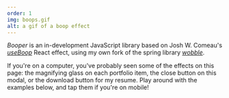 ```yaml
---
order: 1
img: boops.gif
alt: a gif of a boop effect
---
```


*Booper* is an in-development JavaScript library based on Josh W. Comeau's [*useBoop*](https://www.joshwcomeau.com/react/boop/) React effect, using my own fork of the spring library [*wobble*](https://github.com/tommy-mitchell/wobble).


If you're on a computer, you've probably seen some of the effects on this page: the magnifying glass on each portfolio item, the close button on this modal, or the download button for my resume. Play around with the examples below, and tap them if you're on mobile!

<span class="booper">
    <span><i class="fas fa-exclamation boop-scale-1.05"></i></span>
    <span><i class="fas fa-chevron-down boop-y-10"></i></span>
    <span><i class="fas fa-arrow-circle-right boop-x-10-rotate-45"></i></span>
</span>